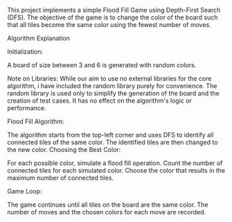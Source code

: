 This project implements a simple Flood Fill Game using Depth-First Search (DFS). The objective of the game is to change the color of the board such that all tiles become the same color using the fewest number of moves.

Algorithm Explanation

Initialization:

A board of size between 3 and 6 is generated with random colors.

Note on Libraries:
While our aim to use no external libraries for the core algorithm, i have included the random library purely for convenience. The random library is used only to simplify the generation of the board and the creation of test cases. It has no effect on the algorithm's logic or performance.

Flood Fill Algorithm:

The algorithm starts from the top-left corner and uses DFS to identify all connected tiles of the same color.
The identified tiles are then changed to the new color.
Choosing the Best Color:

For each possible color, simulate a flood fill operation.
Count the number of connected tiles for each simulated color.
Choose the color that results in the maximum number of connected tiles.

Game Loop:

The game continues until all tiles on the board are the same color.
The number of moves and the chosen colors for each move are recorded.
